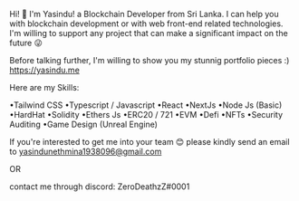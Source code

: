 Hi! 👋 I'm Yasindu! a Blockchain Developer from Sri Lanka. I can help you with blockchain development or with web front-end related technologies. I'm willing to support any project that can make a significant impact on the future 😜 

Before talking further, I'm willing to show you my stunnig portfolio pieces :)
https://yasindu.me

Here are my Skills:

•Tailwind CSS
•Typescript / Javascript 
•React
•NextJs
•Node Js (Basic)
•HardHat
•Solidity
•Ethers Js
•ERC20 / 721
•EVM
•Defi
•NFTs
•Security Auditing
•Game Design (Unreal Engine)

If you're interested to get me into your team 😊 please kindly send an email to yasindunethmina1938096@gmail.com 

OR 

contact me through discord: ZeroDeathzZ#0001
